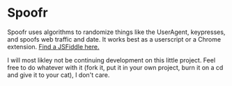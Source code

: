 # Spoofr
Spoofr uses algorithms to randomize things like the UserAgent, keypresses, and spoofs web traffic and date. It works best as a userscript or a Chrome extension. [Find a JSFiddle here.](https://jsfiddle.net/nathanaccidentally/ty5jLhxm/)

I will most likley not be continuing development on this little project. Feel free to do whatever with it (fork it, put it in your own project, burn it on a cd and give it to your cat), I don't care.

